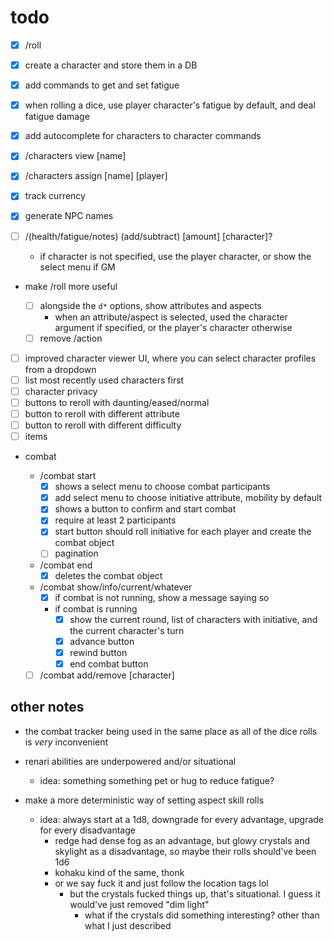 # todo

- [x] /roll
- [x] create a character and store them in a DB
- [x] add commands to get and set fatigue
- [x] when rolling a dice, use player character's fatigue by default, and deal fatigue damage
- [x] add autocomplete for characters to character commands
- [x] /characters view [name]
- [x] /characters assign [name] [player]
- [x] track currency
- [x] generate NPC names

- [ ] /(health/fatigue/notes) (add/subtract) [amount] [character]?

  - if character is not specified, use the player character, or show the select menu if GM

- make /roll more useful

  - [ ] alongside the `d*` options, show attributes and aspects
    - when an attribute/aspect is selected, used the character argument if specified, or the player's character otherwise
  - [ ] remove /action

- [ ] improved character viewer UI, where you can select character profiles from a dropdown
- [ ] list most recently used characters first
- [ ] character privacy
- [ ] buttons to reroll with daunting/eased/normal
- [ ] button to reroll with different attribute
- [ ] button to reroll with different difficulty
- [ ] items

- combat

  - /combat start
    - [x] shows a select menu to choose combat participants
    - [x] add select menu to choose initiative attribute, mobility by default
    - [x] shows a button to confirm and start combat
    - [x] require at least 2 participants
    - [x] start button should roll initiative for each player and create the combat object
    - [ ] pagination
  - /combat end
    - [x] deletes the combat object
  - /combat show/info/current/whatever
    - [x] if combat is not running, show a message saying so
    - if combat is running
      - [x] show the current round, list of characters with initiative, and the current character's turn
      - [x] advance button
      - [x] rewind button
      - [x] end combat button
  - [ ] /combat add/remove [character]

## other notes

- the combat tracker being used in the same place as all of the dice rolls is _very_ inconvenient

- renari abilities are underpowered and/or situational

  - idea: something something pet or hug to reduce fatigue?

- make a more deterministic way of setting aspect skill rolls

  - idea: always start at a 1d8, downgrade for every advantage, upgrade for every disadvantage
    - redge had dense fog as an advantage, but glowy crystals and skylight as a disadvantage, so maybe their rolls should've been 1d6
    - kohaku kind of the same, thonk
    - or we say fuck it and just follow the location tags lol
      - but the crystals fucked things up, that's situational. I guess it would've just removed "dim light"
        - what if the crystals did something interesting? other than what I just described

